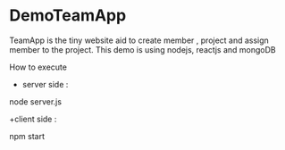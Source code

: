 # DemoTeamApp
TeamApp is the tiny website aid to create member , project and assign member to the project. This demo is using nodejs, reactjs and mongoDB

How to execute

+ server side :

node server.js


+client side :

npm start


